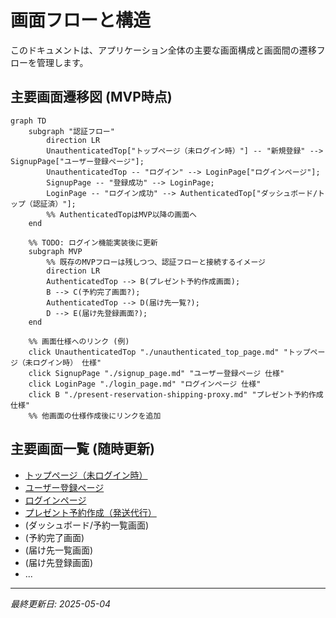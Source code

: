 # 画面フローと構造

このドキュメントは、アプリケーション全体の主要な画面構成と画面間の遷移フローを管理します。

## 主要画面遷移図 (MVP時点)

```mermaid
graph TD
    subgraph "認証フロー"
        direction LR
        UnauthenticatedTop["トップページ（未ログイン時）"] -- "新規登録" --> SignupPage["ユーザー登録ページ"];
        UnauthenticatedTop -- "ログイン" --> LoginPage["ログインページ"];
        SignupPage -- "登録成功" --> LoginPage;
        LoginPage -- "ログイン成功" --> AuthenticatedTop["ダッシュボード/トップ（認証済）"];
        %% AuthenticatedTopはMVP以降の画面へ
    end

    %% TODO: ログイン機能実装後に更新
    subgraph MVP
        %% 既存のMVPフローは残しつつ、認証フローと接続するイメージ
        direction LR
        AuthenticatedTop --> B(プレゼント予約作成画面);
        B --> C(予約完了画面?);
        AuthenticatedTop --> D(届け先一覧?);
        D --> E(届け先登録画面?);
    end

    %% 画面仕様へのリンク (例)
    click UnauthenticatedTop "./unauthenticated_top_page.md" "トップページ（未ログイン時） 仕様"
    click SignupPage "./signup_page.md" "ユーザー登録ページ 仕様"
    click LoginPage "./login_page.md" "ログインページ 仕様"
    click B "./present-reservation-shipping-proxy.md" "プレゼント予約作成 仕様"
    %% 他画面の仕様作成後にリンクを追加
```

## 主要画面一覧 (随時更新)

* [トップページ（未ログイン時）](./unauthenticated_top_page.md)
* [ユーザー登録ページ](./signup_page.md)
* [ログインページ](./login_page.md)
* [プレゼント予約作成（発送代行）](./present-reservation-shipping-proxy.md)
* (ダッシュボード/予約一覧画面)
* (予約完了画面)
* (届け先一覧画面)
* (届け先登録画面)
* ...

---
*最終更新日: 2025-05-04*
